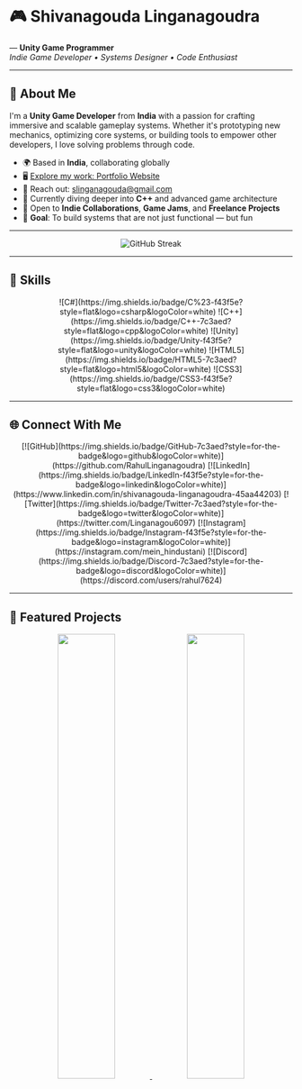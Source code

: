 # 🎮 Shivanagouda Linganagoudra
— **Unity Game Programmer**  
*Indie Game Developer • Systems Designer • Code Enthusiast*

---

## 💼 About Me

I'm a **Unity Game Developer** from **India** with a passion for crafting immersive and scalable gameplay systems. Whether it's prototyping new mechanics, optimizing core systems, or building tools to empower other developers, I love solving problems through code.

- 🌍 Based in **India**, collaborating globally  
- 🖥️ [Explore my work: Portfolio Website](https://slinganagoudra.wixsite.com/portfolio)  
- 📧 Reach out: [slinganagouda@gmail.com](mailto:slinganagouda@gmail.com)  
- 🔭 Currently diving deeper into **C++** and advanced game architecture  
- 🤝 Open to **Indie Collaborations**, **Game Jams**, and **Freelance Projects**  
- 🎯 **Goal**: To build systems that are not just functional — but fun

---

<p align="center">
  <img src="https://streak-stats.demolab.com?user=RahulLinganagoudra&theme=dark&background=1c1917&ring=f43f5e&fire=f43f5e&currStreakLabel=7c3aed&dates=ffffff&stroke=ffffff&hide_border=true" alt="GitHub Streak" />
</p>

---

## 🧠 Skills

<p align="center">
  ![C#](https://img.shields.io/badge/C%23-f43f5e?style=flat&logo=csharp&logoColor=white)
  ![C++](https://img.shields.io/badge/C++-7c3aed?style=flat&logo=cpp&logoColor=white)
  ![Unity](https://img.shields.io/badge/Unity-f43f5e?style=flat&logo=unity&logoColor=white)
  ![HTML5](https://img.shields.io/badge/HTML5-7c3aed?style=flat&logo=html5&logoColor=white)
  ![CSS3](https://img.shields.io/badge/CSS3-f43f5e?style=flat&logo=css3&logoColor=white)
</p>

---

## 🌐 Connect With Me

<p align="center">
  [![GitHub](https://img.shields.io/badge/GitHub-7c3aed?style=for-the-badge&logo=github&logoColor=white)](https://github.com/RahulLinganagoudra)  
  [![LinkedIn](https://img.shields.io/badge/LinkedIn-f43f5e?style=for-the-badge&logo=linkedin&logoColor=white)](https://www.linkedin.com/in/shivanagouda-linganagoudra-45aa44203)  
  [![Twitter](https://img.shields.io/badge/Twitter-7c3aed?style=for-the-badge&logo=twitter&logoColor=white)](https://twitter.com/Linganagou6097)  
  [![Instagram](https://img.shields.io/badge/Instagram-f43f5e?style=for-the-badge&logo=instagram&logoColor=white)](https://instagram.com/mein_hindustani)  
  [![Discord](https://img.shields.io/badge/Discord-7c3aed?style=for-the-badge&logo=discord&logoColor=white)](https://discord.com/users/rahul7624)
</p>

---

## 🚀 Featured Projects

<div align="center">
  <a href="https://github.com/RahulLinganagoudra/com.dreamertheory.gridsystem">
    <img width="45%" src="https://github-readme-stats.vercel.app/api/pin/?username=RahulLinganagoudra&repo=com.dreamertheory.gridsystem&title_color=f43f5e&text_color=ffffff&icon_color=7c3aed&bg_color=1c1917&hide_border=true" />
  </a>
  <a href="https://github.com/RahulLinganagoudra/com.dreamertheory.savingsystem">
    <img width="45%" src="https://github-readme-stats.vercel.app/api/pin/?username=RahulLinganagoudra&repo=com.dreamertheory.savingsystem&title_color=f43f5e&text_color=ffffff&icon_color=7c3aed&bg_color=1c1917&hide_border=true" />
  </a>
</div>
